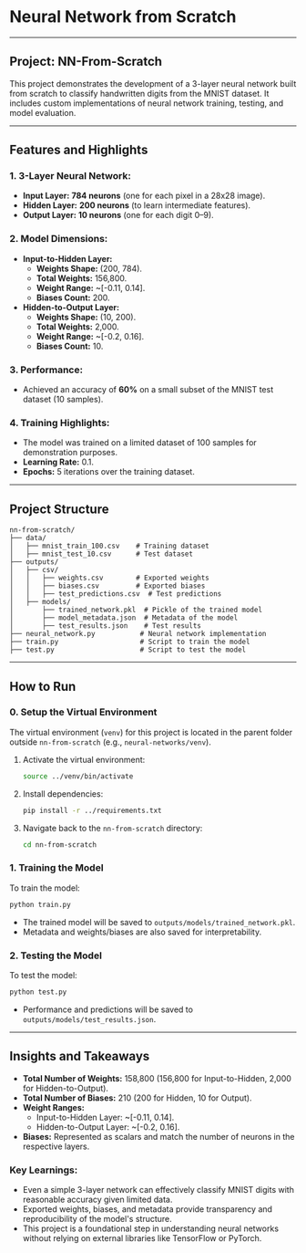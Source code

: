
# Neural Network from Scratch

---

## Project: NN-From-Scratch

This project demonstrates the development of a 3-layer neural network built from scratch to classify handwritten digits from the MNIST dataset. It includes custom implementations of neural network training, testing, and model evaluation.

---

## Features and Highlights

### 1. 3-Layer Neural Network:
- **Input Layer:** **784 neurons** (one for each pixel in a 28x28 image).
- **Hidden Layer:** **200 neurons** (to learn intermediate features).
- **Output Layer:** **10 neurons** (one for each digit 0–9).

### 2. Model Dimensions:
- **Input-to-Hidden Layer:**
  - **Weights Shape:** (200, 784).
  - **Total Weights:** 156,800.
  - **Weight Range:** ~[-0.11, 0.14].
  - **Biases Count:** 200.
- **Hidden-to-Output Layer:**
  - **Weights Shape:** (10, 200).
  - **Total Weights:** 2,000.
  - **Weight Range:** ~[-0.2, 0.16].
  - **Biases Count:** 10.

### 3. Performance:
- Achieved an accuracy of **60%** on a small subset of the MNIST test dataset (10 samples).

### 4. Training Highlights:
- The model was trained on a limited dataset of 100 samples for demonstration purposes.
- **Learning Rate:** 0.1.
- **Epochs:** 5 iterations over the training dataset.

---

## Project Structure

```
nn-from-scratch/
├── data/
│   ├── mnist_train_100.csv    # Training dataset
│   ├── mnist_test_10.csv      # Test dataset
├── outputs/
│   ├── csv/
│   │   ├── weights.csv        # Exported weights
│   │   ├── biases.csv         # Exported biases
│   │   ├── test_predictions.csv  # Test predictions
│   ├── models/
│       ├── trained_network.pkl  # Pickle of the trained model
│       ├── model_metadata.json  # Metadata of the model
│       ├── test_results.json    # Test results
├── neural_network.py           # Neural network implementation
├── train.py                    # Script to train the model
├── test.py                     # Script to test the model
```

---

## How to Run

### 0. Setup the Virtual Environment
The virtual environment (`venv`) for this project is located in the parent folder outside `nn-from-scratch` (e.g., `neural-networks/venv`).

1. Activate the virtual environment:
   ```bash
   source ../venv/bin/activate
   ```

2. Install dependencies:
   ```bash
   pip install -r ../requirements.txt
   ```

3. Navigate back to the `nn-from-scratch` directory:
   ```bash
   cd nn-from-scratch
   ```

### 1. Training the Model
To train the model:
```bash
python train.py
```
- The trained model will be saved to `outputs/models/trained_network.pkl`.
- Metadata and weights/biases are also saved for interpretability.

### 2. Testing the Model
To test the model:
```bash
python test.py
```
- Performance and predictions will be saved to `outputs/models/test_results.json`.

---

## Insights and Takeaways

- **Total Number of Weights:** 158,800 (156,800 for Input-to-Hidden, 2,000 for Hidden-to-Output).
- **Total Number of Biases:** 210 (200 for Hidden, 10 for Output).
- **Weight Ranges:**
  - Input-to-Hidden Layer: ~[-0.11, 0.14].
  - Hidden-to-Output Layer: ~[-0.2, 0.16].
- **Biases:** Represented as scalars and match the number of neurons in the respective layers.

### Key Learnings:
- Even a simple 3-layer network can effectively classify MNIST digits with reasonable accuracy given limited data.
- Exported weights, biases, and metadata provide transparency and reproducibility of the model's structure.
- This project is a foundational step in understanding neural networks without relying on external libraries like TensorFlow or PyTorch.
